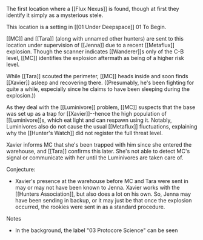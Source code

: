 The first location where a [[Flux Nexus]] is found, though at first they identify it simply as a mysterious stele.

This location is a setting in [[01 Under Deepspace]] 01 To Begin.

[[MC]] and [[Tara]] (along with unnamed other hunters) are sent to this location under supervision of [[Jenna]] due to a recent [[Metaflux]] explosion. Though the scanner indicates [[Wanderer]]s only of the C-B level, [[MC]] identifies the explosion aftermath as being of a higher risk level.

While [[Tara]] scouted the perimeter, [[MC]] heads inside and soon finds [[Xavier]] asleep and recovering there. ((Presumably, he's been fighting for quite a while, especially since he claims to have been sleeping during the explosion.))

As they deal with the [[Luminivore]] problem, [[MC]] suspects that the base was set up as a trap for [[Xavier]]--hence the high population of [[Luminivore]]s, which eat light and can respawn using it. Notably, Luminivores also do not cause the usual [[Metaflux]] fluctuations, explaining why the [[Hunter's Watch]] did not register the full threat level.

Xavier informs MC that she's been trapped with him since she entered the warehouse, and [[Tara]] confirms this later. She's not able to detect MC's signal or communicate with her until the Luminivores are taken care of.

Conjecture:
* Xavier's presence at the warehouse before MC and Tara were sent in may or may not have been known to Jenna. Xavier works with the [[Hunters Association]], but also does a lot on his own. So, Jenna may have been sending in backup, or it may just be that once the explosion occurred, the rookies were sent in as a standard procedure.

Notes
* In the background, the label "03 Protocore Science" can be seen